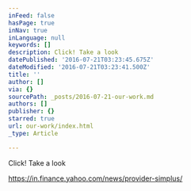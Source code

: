 ```yaml
---
inFeed: false
hasPage: true
inNav: true
inLanguage: null
keywords: []
description: Click! Take a look
datePublished: '2016-07-21T03:23:45.675Z'
dateModified: '2016-07-21T03:23:41.500Z'
title: ''
author: []
via: {}
sourcePath: _posts/2016-07-21-our-work.md
authors: []
publisher: {}
starred: true
url: our-work/index.html
_type: Article

---
```

Click! Take a look

https://in.finance.yahoo.com/news/provider-simplus/